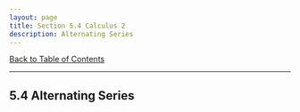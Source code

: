 ```yaml
---
layout: page
title: Section 5.4 Calculus 2
description: Alternating Series
---
```


[Back to Table of Contents](../..)

---

## 5.4 Alternating Series
